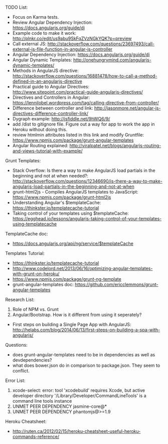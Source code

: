 TODO List:
- Focus on Karma tests.
- Review Angular Dependency Injection: https://docs.angularjs.org/guide/di
- Example code to make it work: http://plnkr.co/edit/us9abu9SkFqZVzNGkYQK?p=preview
- Call external JS: http://stackoverflow.com/questions/23697493/call-external-js-file-function-in-angular-js-controller
- Angular Dependency Injection: https://docs.angularjs.org/guide/di
- Angular Dynamic Templates: http://onehungrymind.com/angularjs-dynamic-templates/
- Methods in AngularJS directive: http://stackoverflow.com/questions/16881478/how-to-call-a-method-defined-in-an-angularjs-directive
- Practical guide to Angular Directives: http://www.sitepoint.com/practical-guide-angularjs-directives/
- Directives and Controllers in Angular: https://lennilobel.wordpress.com/tag/calling-directive-from-controller/
- Difference between controller and link: http://jasonmore.net/angular-js-directives-difference-controller-link/
- Dygraph example: http://jsfiddle.net/9hWQ6/9/
- add /dist to gitignore file. Figure out a way for app to work the app in Heroku without doing this.
- review htmlmin attributes listed in this link and modify Gruntfile: https://www.npmjs.com/package/grunt-angular-templates
- Angular Routing explained: http://viralpatel.net/blogs/angularjs-routing-and-views-tutorial-with-example/


Grunt Templates:
- Stack Overflow: Is there a way to make AngularJS load partials in the beginning and not at when needed?: http://stackoverflow.com/questions/12346690/is-there-a-way-to-make-angularjs-load-partials-in-the-beginning-and-not-at-when
- grunt-html2js - Compiles AngularJS templates to JavaScript: https://www.npmjs.com/package/grunt-html2js
- Understanding Angular's $templateCache: https://thinkster.io/templatecache-tutorial
- Taking control of your templates using $templateCache: https://egghead.io/lessons/angularjs-taking-control-of-your-templates-using-templatecache


TemplateCache doc:
- https://docs.angularjs.org/api/ng/service/$templateCache

Templates Tutorial:
- https://thinkster.io/templatecache-tutorial
- http://www.codelord.net/2013/06/16/optimizing-angular-templates-with-grunt-on-heroku/
- https://www.npmjs.com/package/grunt-ng-template
- grunt-angular-templates doc: https://github.com/ericclemmons/grunt-angular-templates


Research List:
1. Role of NPM vs. Grunt
2. Angular/Bootstrap. How is it different from using it seperately?
- First steps on building a Single Page App with AngularJS: http://helabs.com/blog/2014/06/13/first-steps-on-building-a-spa-with-angularjs/


Questions:
- does grunt-angular-templates need to be in dependencies as well as devdependencies?
- what does bower.json do in comparison to package.json. They seem to conflict.


Error List:
1. xcode-select: error: tool 'xcodebuild' requires Xcode, but active developer directory '/Library/Developer/CommandLineTools' is a command line tools instance
2. UNMET PEER DEPENDENCY jasmine-core@*
3. UNMET PEER DEPENDENCY phantomjs@>=1.9


Heroku Cheatsheet:
- http://ruten.ca/2012/02/15/heroku-cheatsheet-useful-heroku-commands-reference/
